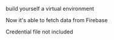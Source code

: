 build yourself a virtual environment

Now it's able to fetch data from Firebase

Credential file not included
